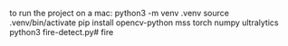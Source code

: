 to run the project on a mac:
python3 -m venv .venv
source .venv/bin/activate
pip install opencv-python mss torch numpy ultralytics
python3 fire-detect.py# fire
